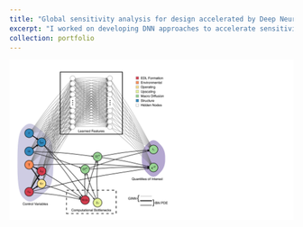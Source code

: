 ```yaml
---
title: "Global sensitivity analysis for design accelerated by Deep Neural Networks (DNNs)"
excerpt: "I worked on developing DNN approaches to accelerate sensitivity studies and uncertainty quantification for design of multiscale systems.<br/><img src='/images/NN.png'>"
collection: portfolio
---
```


<img src='/images/network.pdf'>  